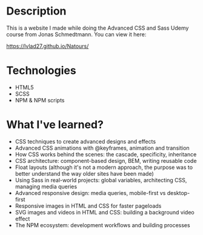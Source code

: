 # Description

This is a website I made while doing the Advanced CSS and Sass Udemy course from Jonas Schmedtmann. You can view it here:

https://lvlad27.github.io/Natours/

# Technologies

- HTML5
- SCSS
- NPM & NPM scripts

# What I've learned?

- CSS techniques to create advanced designs and effects
- Advanced CSS animations with @keyframes, animation and transition
- How CSS works behind the scenes: the cascade, specificity, inheritance
- CSS architecture: component-based design, BEM, writing reusable code
- Float layouts (although it's not a modern approach, the purpose was to better understand the way older sites have been made)
- Using Sass in real-world projects: global variables, architecting CSS, managing media queries
- Advanced responsive design: media queries, mobile-first vs desktop-first
- Responsive images in HTML and CSS for faster pageloads
- SVG images and videos in HTML and CSS: building a background video effect
- The NPM ecosystem: development workflows and building processes
